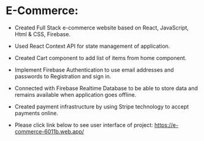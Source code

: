 # E-Commerce:
* Created Full Stack e-commerce website based on React, JavaScript, Html & CSS, Firebase.
* Used React Context API for state management of application.
* Created Cart component to add list of items from home component.
* Implement Firebase Authentication to use email addresses and passwords to Registration and sign in.
* Connected with Firebase Realtime Database to be able to store data and remains available when application goes offline.
* Created payment infrastructure by using Stripe technology to accept payments online.

* Please click link below to see user interface of project: 
https://e-commerce-6011b.web.app/
